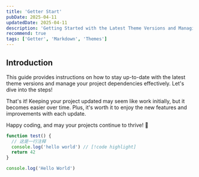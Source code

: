 ```yaml
---
title: 'Getter Start'
pubDate: 2025-04-11
updatedDate: 2025-04-11
description: 'Getting Started with the Latest Theme Versions and Managing Project Dependencies'
recommend: true
tags: ['Getter', 'Markdown', 'Themes']
---
```


## Introduction

This guide provides instructions on how to stay up-to-date with the latest theme versions and manage your project dependencies effectively. Let's dive into the steps!

That's it! Keeping your project updated may seem like work initially, but it becomes easier over time. Plus, it's worth it to enjoy the new features and improvements with each update.

Happy coding, and may your projects continue to thrive! 🚀

```javascript
function test() {
  // 这是一行注释
  console.log('hello world') // [!code highlight]
  return 42
}
```

```js title="example.js"
console.log('Hello World')
```
